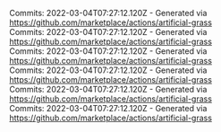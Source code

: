 Commits: 2022-03-04T07:27:12.120Z - Generated via https://github.com/marketplace/actions/artificial-grass
<br>
Commits: 2022-03-04T07:27:12.120Z - Generated via https://github.com/marketplace/actions/artificial-grass
<br>
Commits: 2022-03-04T07:27:12.120Z - Generated via https://github.com/marketplace/actions/artificial-grass
<br>
Commits: 2022-03-04T07:27:12.120Z - Generated via https://github.com/marketplace/actions/artificial-grass
<br>
Commits: 2022-03-04T07:27:12.120Z - Generated via https://github.com/marketplace/actions/artificial-grass
<br>
Commits: 2022-03-04T07:27:12.120Z - Generated via https://github.com/marketplace/actions/artificial-grass
<br>
